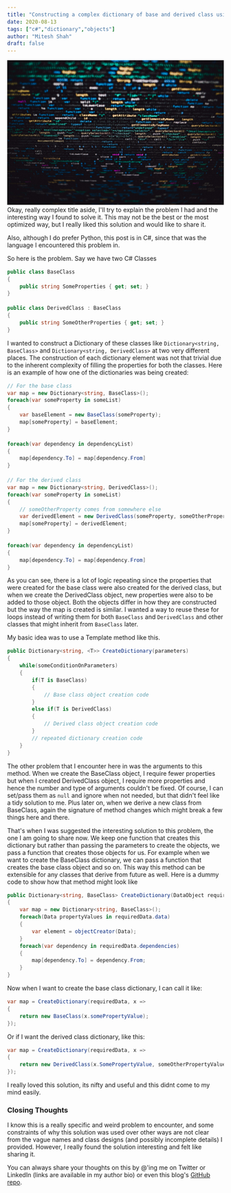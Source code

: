 ```yaml
---
title: "Constructing a complex dictionary of base and derived class using the same code"
date: 2020-08-13
tags: ["c#","dictionary","objects"]
author: "Mitesh Shah"
draft: false
---
```

![Hero Image](hero.jpg)
Okay, really complex title aside, I'll try to explain the problem I had and the interesting way I found to solve it. This may not be the best or the most optimized way, but I really liked this solution and would like to share it.

Also, although I do prefer Python, this post is in C#, since that was the language I encountered this problem in.

So here is the problem. Say we have two C# Classes

```csharp
public class BaseClass
{
    public string SomeProperties { get; set; }
}

public class DerivedClass : BaseClass
{
    public string SomeOtherProperties { get; set; }
}
```

I wanted to construct a Dictionary of these classes like ```Dictionary<string, BaseClass>``` and ```Dictionary<string, DerivedClass>``` at two very different places. The construction of each dictionary element was not that trivial due to the inherent complexity of filling the properties for both the classes. Here is an example of how one of the dictionaries was being created:

```csharp
// For the base class
var map = new Dictionary<string, BaseClass>();
foreach(var someProperty in someList)
{
    var baseElement = new BaseClass(someProperty);
    map[someProperty] = baseElement;
}

foreach(var dependency in dependencyList)
{
    map[dependency.To] = map[dependency.From]
}

// For the derived class
var map = new Dictionary<string, DerivedClass>();
foreach(var someProperty in someList)
{
    // someOtherProperty comes from somewhere else
    var derivedElement = new DerivedClass(someProperty, someOtherProperty);
    map[someProperty] = derivedElement;
}

foreach(var dependency in dependencyList)
{
    map[dependency.To] = map[dependency.From]
}
```

As you can see, there is a lot of logic repeating since the properties that were created for the base class were also created for the derived class, but when we create the DerivedClass object, new properties were also to be added to those object. Both the objects differ in how they are constructed but the way the map is created is similar. I wanted a way to reuse these for loops instead of writing them for both `BaseClass` and `DerivedClass` and other classes that might inherit from `BaseClass` later.

My basic idea was to use a Template method like this.

```csharp
public Dictionary<string, <T>> CreateDictionary(parameters)
{
    while(someConditionOnParameters)
    {
        if(T is BaseClass)
        {
            // Base class object creation code
        }
        else if(T is DerivedClass)
        {
            // Derived class object creation code
        }
        // repeated dictionary creation code
    }
}
```

The other problem that I encounter here in was the arguments to this method. When we create the BaseClass object, I require fewer properties but when I created DerivedClass object, I require more properties and hence the number and type of arguments couldn't be fixed. Of course, I can set/pass them as `null` and ignore when not needed, but that didn't feel like a tidy solution to me. Plus later on, when we derive a new class from BaseClass, again the signature of method changes which might break a few things here and there.

That's when I was suggested the interesting solution to this problem, the one I am going to share now. We keep one function that creates this dictionary but rather than passing the parameters to create the objects, we pass a function that creates those objects for us. For example when we want to create the BaseClass dictionary, we can pass a function that creates the base class object and so on. This way this method can be extensible for any classes that derive from future as well. Here is a dummy code to show how that method might look like

```csharp
public Dictionary<string, BaseClass> CreateDictionary(DataObject requiredData, Func<Data, BaseClass> objectCreator)
{
    var map = new Dictionary<string, BaseClass>();
    foreach(Data propertyValues in requiredData.data)
    {
        var element = objectCreator(Data);
    }
    foreach(var dependency in requiredData.dependencies)
    {
        map[dependency.To] = dependency.From;
    }
}
```

Now when I want to create the base class dictionary, I can call it like:

```csharp
var map = CreateDictionary(requiredData, x => 
{
    return new BaseClass(x.somePropertyValue);
});
```

Or if I want the derived class dictionary, like this:

```csharp live
var map = CreateDictionary(requiredData, x => 
{
    return new DerivedClass(x.SomePropertyValue, someOtherPropertyValue);
});
```

I really loved this solution, its nifty and useful and this didnt come to my mind easily.

### Closing Thoughts

I know this is a really specific and weird problem to encounter, and some constraints of why this solution was used over other ways are not clear from the vague names and class designs (and possibly incomplete details) I provided. However, I really found the solution interesting and felt like sharing it.

You can always share your thoughts on this by @'ing me on Twitter or LinkedIn (links are available in my author bio) or even this blog's [GitHub repo](http://github.com/mitesh1612/hugo-blog).